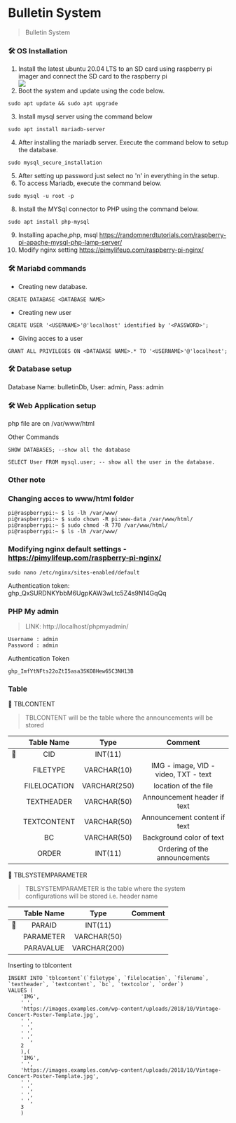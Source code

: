 # Bulletin System
>Bulletin System

### :hammer_and_wrench: OS Installation
1. Install the latest ubuntu 20.04 LTS to an SD card using raspberry pi imager and connect the SD card to the raspberry pi
    <div>
      <img src='https://user-images.githubusercontent.com/77730490/195964670-a37b4e39-271e-4608-b31d-fdfc40e02273.png'/>
    </div>
2. Boot the system and update using the code below.
```
sudo apt update && sudo apt upgrade
```
3. Install mysql server using the command below
```
sudo apt install mariadb-server
```
4. After installing the mariadb server. Execute the command below to setup the database.
```
sudo mysql_secure_installation
```
5. After setting up password just select no 'n' in everything in the setup.
6. To access Mariadb, execute the command below.
```
sudo mysql -u root -p
```
8. Install the MYSql connector to PHP using the command below.
```
sudo apt install php-mysql
```
9. Installing apache,php, msql https://randomnerdtutorials.com/raspberry-pi-apache-mysql-php-lamp-server/
10. Modify nginx setting https://pimylifeup.com/raspberry-pi-nginx/


### :hammer_and_wrench: Mariabd commands
- Creating new database.
```
CREATE DATABASE <DATABASE NAME>
```
- Creating new user
```
CREATE USER '<USERNAME>'@'localhost' identified by '<PASSWORD>';
```
- Giving acces to a user
```
GRANT ALL PRIVILEGES ON <DATABASE NAME>.* TO '<USERNAME>'@'localhost';
```
### :hammer_and_wrench: Database setup
Database Name: bulletinDb,
User: admin,
Pass: admin
### :hammer_and_wrench: Web Application setup
php file are on /var/www/html


Other Commands
```
SHOW DATABASES; --show all the database

SELECT User FROM mysql.user; -- show all the user in the database.
```


### Other note
### Changing acces to www/html folder
```
pi@raspberrypi:~ $ ls -lh /var/www/
pi@raspberrypi:~ $ sudo chown -R pi:www-data /var/www/html/
pi@raspberrypi:~ $ sudo chmod -R 770 /var/www/html/
pi@raspberrypi:~ $ ls -lh /var/www/
```

### Modifying nginx default settings - https://pimylifeup.com/raspberry-pi-nginx/
```
sudo nano /etc/nginx/sites-enabled/default
```

Authentication token: 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


### PHP My admin
> LINK: http://localhost/phpmyadmin/
```
Username : admin 
Password : admin
```

Authentication Token
```
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
```


###  Table 
:construction: TBLCONTENT
>TBLCONTENT will be the table where the announcements will be stored


||Table Name|Type|Comment|
|:--:|:--:|:--:|:--:|
|:key:|CID|INT(11)||
||FILETYPE|VARCHAR(10)|IMG - image, VID - video, TXT - text|
||FILELOCATION|VARCHAR(250)|location of the file|
||TEXTHEADER|VARCHAR(50)|Announcement header if text|
||TEXTCONTENT|VARCHAR(50)|Announcement content if text|
||BC|VARCHAR(50)|Background color of text|
||ORDER|INT(11)|Ordering of the announcements|

:construction: TBLSYSTEMPARAMETER
>TBLSYSTEMPARAMETER is the table where the system configurations will be stored i.e. header name


||Table Name|Type|Comment|
|:--:|:--:|:--:|:--:|
|:key:|PARAID|INT(11)||
||PARAMETER|VARCHAR(50)||
||PARAVALUE|VARCHAR(200)||


Inserting to tblcontent 
```
INSERT INTO `tblcontent`(`filetype`, `filelocation`, `filename`, `textheader`, `textcontent`, `bc`, `textcolor`, `order`) 
VALUES (
    'IMG',
    ' ',
    'https://images.examples.com/wp-content/uploads/2018/10/Vintage-Concert-Poster-Template.jpg',
    ' ',
    ' ',
    ' ',
    ' ',
    2
	),(
    'IMG',
    ' ',
    'https://images.examples.com/wp-content/uploads/2018/10/Vintage-Concert-Poster-Template.jpg',
    ' ',
    ' ',
    ' ',
    ' ',
    3
	)
```






